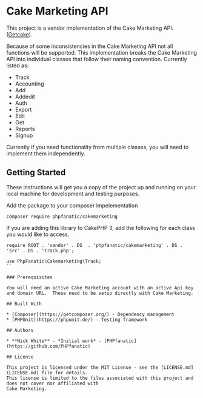 # Cake Marketing API

This project is a vendor implementation of the Cake Marketing API. ([Getcake](http://getcake.com/)).

Because of some inconsistencies in the Cake Marketing API not all functions will be supported.  This implementation breaks the Cake Marketing
API into individual classes that follow their naming convention.  Currently listed as:

* Track
* Accounting
* Add
* Addedit
* Auth
* Export
* Edit
* Get
* Reports
* Signup

Currently if you need functionality from multiple classes, you will need to implement them independently.

## Getting Started

These instructions will get you a copy of the project up and running on your local machine for development and testing purposes.  

Add the package to your composer impelementation
```
composer require phpfanatic/cakemarketing

```

If you are adding this library to CakePHP 3, add the following for each class you would like to access.
```
require ROOT . 'vendor' . DS  . 'phpfanatic/cakemarketing' . DS . 'src' . DS . 'Track.php';

use PhpFanatic\Cakemarketing\Track;
``

### Prerequisites

You will need an active Cake Marketing account with an active Api key and domain URL.  These need to be setup directly with Cake Marketing.

## Built With

* [Composer](https://getcomposer.org/) - Dependency management
* [PHPUnit](https://phpunit.de/) - Testing framework

## Authors

* **Nick White** - *Initial work* - [PHPfanatic](https://github.com/PHPfanatic)

## License

This project is licensed under the MIT License - see the [LICENSE.md](LICENSE.md) file for details.
This license is limited to the files associated with this project and does not cover nor affiliated with
Cake Marketing.
